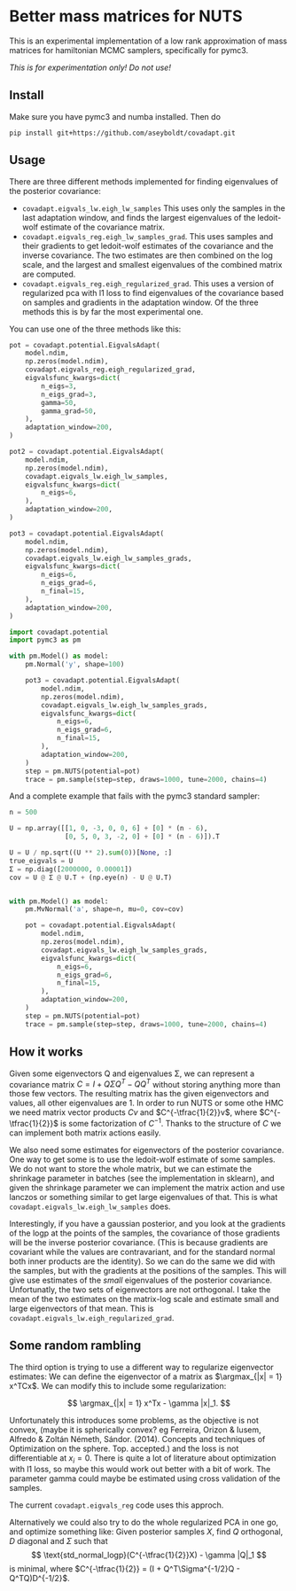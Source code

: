 # Better mass matrices for NUTS

This is an experimental implementation of a low rank approximation of
mass matrices for hamiltonian MCMC samplers, specifically for pymc3.

*This is for experimentation only! Do not use!*

## Install

Make sure you have pymc3 and numba installed. Then do

```
pip install git+https://github.com/aseyboldt/covadapt.git
```

## Usage

There are three different methods implemented for finding eigenvalues
of the posterior covariance:

- `covadapt.eigvals_lw.eigh_lw_samples` This uses only the samples
  in the last adaptation window, and finds the largest eigenvalues
  of the ledoit-wolf estimate of the covariance matrix.
- `covadapt.eigvals_reg.eigh_lw_samples_grad`. This uses samples
  and their gradients to get ledoit-wolf estimates of the covariance
  and the inverse covariance. The two estimates are then combined
  on the log scale, and the largest and smallest eigenvalues of the
  combined matrix are computed.
- `covadapt.eigvals_reg.eigh_regularized_grad`. This uses a version
  of regularized pca with l1 loss to find eigenvalues of the covariance
  based on samples and gradients in the adaptation window. Of the three
  methods this is by far the most experimental one.

You can use one of the three methods like this:

```python
pot = covadapt.potential.EigvalsAdapt(
    model.ndim,
    np.zeros(model.ndim),
    covadapt.eigvals_reg.eigh_regularized_grad,
    eigvalsfunc_kwargs=dict(
        n_eigs=3, 
        n_eigs_grad=3,
        gamma=50,
        gamma_grad=50,
    ),
    adaptation_window=200,
)

pot2 = covadapt.potential.EigvalsAdapt(
    model.ndim,
    np.zeros(model.ndim),
    covadapt.eigvals_lw.eigh_lw_samples,
    eigvalsfunc_kwargs=dict(
        n_eigs=6,
    ),
    adaptation_window=200,
)

pot3 = covadapt.potential.EigvalsAdapt(
    model.ndim,
    np.zeros(model.ndim),
    covadapt.eigvals_lw.eigh_lw_samples_grads,
    eigvalsfunc_kwargs=dict(
        n_eigs=6,
        n_eigs_grad=6,
        n_final=15,
    ),
    adaptation_window=200,
)
```


```python
import covadapt.potential
import pymc3 as pm

with pm.Model() as model:
    pm.Normal('y', shape=100)

    pot3 = covadapt.potential.EigvalsAdapt(
        model.ndim,
        np.zeros(model.ndim),
        covadapt.eigvals_lw.eigh_lw_samples_grads,
        eigvalsfunc_kwargs=dict(
            n_eigs=6,
            n_eigs_grad=6,
            n_final=15,
        ),
        adaptation_window=200,
    )
    step = pm.NUTS(potential=pot)
    trace = pm.sample(step=step, draws=1000, tune=2000, chains=4)
```

And a complete example that fails with the pymc3 standard sampler:
```python
n = 500

U = np.array([[1, 0, -3, 0, 0, 6] + [0] * (n - 6),
              [0, 5, 0, 3, -2, 0] + [0] * (n - 6)]).T

U = U / np.sqrt((U ** 2).sum(0))[None, :]
true_eigvals = U
Σ = np.diag([2000000, 0.00001])
cov = U @ Σ @ U.T + (np.eye(n) - U @ U.T)


with pm.Model() as model:
    pm.MvNormal('a', shape=n, mu=0, cov=cov)

    pot = covadapt.potential.EigvalsAdapt(
        model.ndim,
        np.zeros(model.ndim),
        covadapt.eigvals_lw.eigh_lw_samples_grads,
        eigvalsfunc_kwargs=dict(
            n_eigs=6,
            n_eigs_grad=6,
            n_final=15,
        ),
        adaptation_window=200,
    )
    step = pm.NUTS(potential=pot)
    trace = pm.sample(step=step, draws=1000, tune=2000, chains=4)
```

## How it works

Given some eigenvectors Q and eigenvalues Σ, we can represent a covariance
matrix $C = I + QΣQ^T - QQ^T$ without storing anything more than those
few vectors. The resulting matrix has the given eigenvectors and values,
all other eigenvalues are 1. In order to run NUTS or some othe HMC we need
matrix vector products $Cv$ and $C^{-\tfrac{1}{2}}v$, where $C^{-\tfrac{1}{2}}$
is some factorization of $C^{-1}$. Thanks to the structure of $C$ we can
implement both matrix actions easily.

We also need some estimates for eigenvectors of the posterior covariance.
One way to get some is to use the ledoit-wolf estimate of some samples.
We do not want to store the whole matrix, but we can estimate the
shrinkage parameter in batches (see the implementation in sklearn),
and given the shrinkage parameter we can implement the matrix action
and use lanczos or something similar to get large eigenvalues of that.
This is what `covadapt.eigvals_lw.eigh_lw_samples` does.

Interestingly, if you have a gaussian posterior, and you look at the gradients
of the logp at the points of the samples, the covariance of those gradients
will be the inverse posterior covariance. (This is because gradients are
covariant while the values are contravariant, and for the standard normal both
inner products are the identity). So we can do the same we did with the
samples, but with the gradients at the positions of the samples.  This will
give use estimates of the *small* eigenvalues of the posterior covariance.
Unfortunatly, the two sets of eigenvectors are not orthogonal.  I take the mean
of the two estimates on the matrix-log scale and estimate small and large
eigenvectors of that mean.  This is `covadapt.eigvals_lw.eigh_regularized_grad`.

## Some random rambling

The third option is trying to use a different way to regularize eigenvector
estimates: We can define the eigenvector of a matrix as $\argmax_{|x| = 1}
x^TCx$.  We can modify this to include some regularization:

$$
\argmax_{|x| = 1} x^Tx - \gamma |x|_1.
$$

Unfortunately this introduces some problems, as the objective is not convex,
(maybe it is spherically convex? eg Ferreira, Orizon & Iusem, Alfredo & Zoltán
Németh, Sándor. (2014). Concepts and techniques of Optimization on the sphere.
Top. accepted.) and the loss is not differentiable at $x_i = 0$. There is quite
a lot of literature about optimization with l1 loss, so maybe this would work
out better with a bit of work. The parameter gamma could maybe be estimated
using cross validation of the samples.

The current `covadapt.eigvals_reg` code uses this approch.

Alternatively we could also try to do the whole regularized PCA in one go,
and optimize something like: Given posterior samples $X$, find $Q$ orthogonal,
$D$ diagonal and $\Sigma$ such that
$$
\text{std_normal_logp}(C^{-\tfrac{1}{2}}X) - \gamma |Q|_1
$$
is minimal, where $C^{-\tfrac{1}{2}} = (I + Q^T\Sigma^{-1/2}Q - Q^TQ)D^{-1/2}$.
